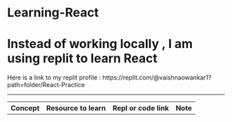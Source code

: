 # Learning-React

<h1> Instead of working locally , I am using replit to learn React </h1>
Here is a link to my replit profile : https://replit.com/@vaishnaowankar1?path=folder/React-Practice
<hr>

<table>
  <tr>
    <th>Concept</th>
    <th>Resource to learn</th>
    <th>Repl or code link</th>
    <th>Note</th>
  </tr>
</table>
